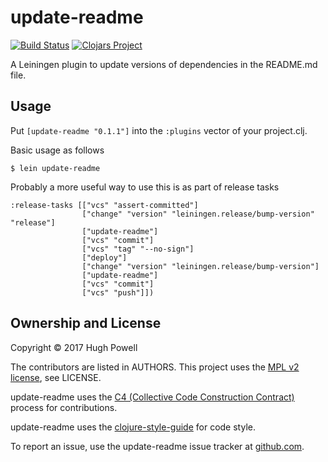 # update-readme

[![Build Status](https://travis-ci.org/HughPowell/update-readme.svg?branch=master)](https://travis-ci.org/HughPowell/update-readme)
[![Clojars Project](https://img.shields.io/clojars/v/update-readme.svg)](https://clojars.org/update-readme)

A Leiningen plugin to update versions of dependencies in the README.md file.

## Usage

Put `[update-readme "0.1.1"]` into the `:plugins` vector of your project.clj.

Basic usage as follows

    $ lein update-readme

Probably a more useful way to use this is as part of release tasks

    :release-tasks [["vcs" "assert-committed"]
                    ["change" "version" "leiningen.release/bump-version" "release"]
                    ["update-readme"]
                    ["vcs" "commit"]
                    ["vcs" "tag" "--no-sign"]
                    ["deploy"]
                    ["change" "version" "leiningen.release/bump-version"]
                    ["update-readme"]
                    ["vcs" "commit"]
                    ["vcs" "push"]])

## Ownership and License

Copyright © 2017 Hugh Powell

The contributors are listed in AUTHORS. This project uses the [MPL v2 license](https://www.mozilla.org/en-US/MPL/2.0/), see LICENSE.

update-readme uses the [C4 (Collective Code Construction Contract)](https://rfc.zeromq.org/spec:42/C4) process for contributions.

update-readme uses the [clojure-style-guide](https://github.com/bbatsov/clojure-style-guide) for code style.

To report an issue, use the update-readme issue tracker at [github.com](https://github.com/HughPowell/update-readme/issues).